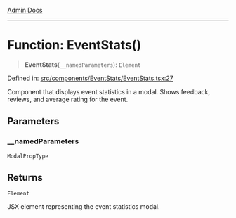 [Admin Docs](/)

***

# Function: EventStats()

> **EventStats**(`__namedParameters`): `Element`

Defined in: [src/components/EventStats/EventStats.tsx:27](https://github.com/abhassen44/talawa-admin/blob/bb7b6d5252385a81ad100b897eb0cba4f7ba10d2/src/components/EventStats/EventStats.tsx#L27)

Component that displays event statistics in a modal.
Shows feedback, reviews, and average rating for the event.

## Parameters

### \_\_namedParameters

`ModalPropType`

## Returns

`Element`

JSX element representing the event statistics modal.
